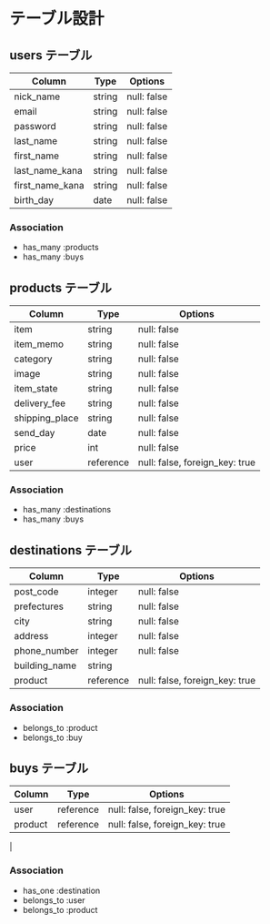 # テーブル設計

## users テーブル

| Column          | Type   | Options     |
| --------------  | ------ | ----------- |
| nick_name       | string | null: false |
| email           | string | null: false |
| password        | string | null: false |
| last_name       | string | null: false |
| first_name      | string | null: false | 
| last_name_kana  | string | null: false |
| first_name_kana | string | null: false |
| birth_day       | date   | null: false |

### Association
- has_many :products
- has_many :buys
 


## products テーブル
| Column          | Type      | Options     |
| --------------  | --------- | ----------- |
| item            | string    | null: false |
| item_memo       | string    | null: false |
| category        | string    | null: false |
| image           | string    | null: false |
| item_state      | string    | null: false | 
| delivery_fee    | string    | null: false |
| shipping_place  | string    | null: false |
| send_day        | date      | null: false |
| price           | int       | null: false |            
| user            | reference | null: false, foreign_key: true |

### Association
- has_many :destinations
- has_many :buys

## destinations テーブル

| Column          | Type      | Options     |
| --------------  | ------    | ----------- |
| post_code       | integer   | null: false |
| prefectures     | string    | null: false |
| city            | string    | null: false |
| address         | integer   | null: false |
| phone_number    | integer   | null: false | 
| building_name   | string    |             |
| product         | reference | null: false, foreign_key: true |


### Association
- belongs_to :product
- belongs_to :buy


## buys テーブル

| Column          | Type      | Options                        |
| --------------- | --------- | ------------------------------ |
| user            | reference | null: false, foreign_key: true |
| product         | reference | null: false, foreign_key: true |
 |


### Association 
- has_one :destination
- belongs_to :user
- belongs_to :product